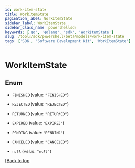 ```yaml
---
id: work-item-state
title: WorkItemState
pagination_label: WorkItemState
sidebar_label: WorkItemState
sidebar_class_name: powershellsdk
keywords: ['go', 'golang', 'sdk', 'WorkItemState'] 
slug: /tools/sdk/powershell/beta/models/work-item-state
tags: ['SDK', 'Software Development Kit', 'WorkItemState']
---
```



# WorkItemState

## Enum


* `FINISHED` (value: `"FINISHED"`)

* `REJECTED` (value: `"REJECTED"`)

* `RETURNED` (value: `"RETURNED"`)

* `EXPIRED` (value: `"EXPIRED"`)

* `PENDING` (value: `"PENDING"`)

* `CANCELED` (value: `"CANCELED"`)

* `null` (value: `"null"`)


[[Back to top]](#) 

